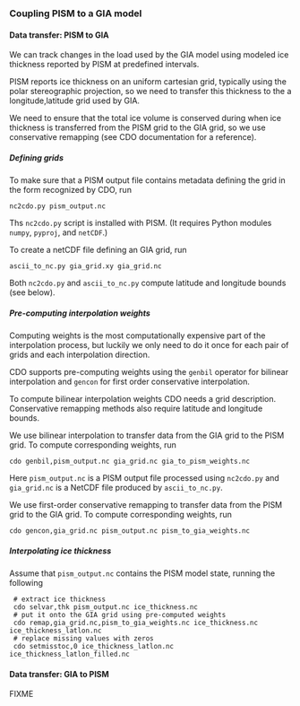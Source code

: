 ### Coupling PISM to a GIA model

#### Data transfer: PISM to GIA

We can track changes in the load used by the GIA model using modeled
ice thickness reported by PISM at predefined intervals.

PISM reports ice thickness on an uniform cartesian grid, typically
using the polar stereographic projection, so we need to transfer this
thickness to the a longitude,latitude grid used by GIA.

We need to ensure that the total ice volume is conserved during when
ice thickness is transferred from the PISM grid to the GIA grid, so we
use conservative remapping (see CDO documentation for a reference).

##### Defining grids

To make sure that a PISM output file contains metadata defining the
grid in the form recognized by CDO, run

    nc2cdo.py pism_output.nc

Ths `nc2cdo.py` script is installed with PISM. (It requires Python
modules `numpy`, `pyproj`, and `netCDF`.)

To create a netCDF file defining an GIA grid, run

    ascii_to_nc.py gia_grid.xy gia_grid.nc

Both `nc2cdo.py` and `ascii_to_nc.py` compute latitude and longitude
bounds (see below).

##### Pre-computing interpolation weights

Computing weights is the most computationally expensive part of the
interpolation process, but luckily we only need to do it once for each
pair of grids and each interpolation direction.

CDO supports pre-computing weights using the `genbil` operator for
bilinear interpolation and `gencon` for first order conservative
interpolation.

To compute bilinear interpolation weights CDO needs a grid
description. Conservative remapping methods also require latitude and
longitude bounds.

We use bilinear interpolation to transfer data from the GIA grid to
the PISM grid. To compute corresponding weights, run

    cdo genbil,pism_output.nc gia_grid.nc gia_to_pism_weights.nc

Here `pism_output.nc` is a PISM output file processed using
`nc2cdo.py` and `gia_grid.nc` is a NetCDF file produced by
`ascii_to_nc.py`.

We use first-order conservative remapping to transfer data from the
PISM grid to the GIA grid. To compute corresponding weights, run

    cdo gencon,gia_grid.nc pism_output.nc pism_to_gia_weights.nc

##### Interpolating ice thickness

Assume that `pism_output.nc` contains the PISM model state, running
the following

```
 # extract ice thickness
 cdo selvar,thk pism_output.nc ice_thickness.nc
 # put it onto the GIA grid using pre-computed weights
 cdo remap,gia_grid.nc,pism_to_gia_weights.nc ice_thickness.nc ice_thickness_latlon.nc
 # replace missing values with zeros
 cdo setmisstoc,0 ice_thickness_latlon.nc ice_thickness_latlon_filled.nc
```

#### Data transfer: GIA to PISM

FIXME
